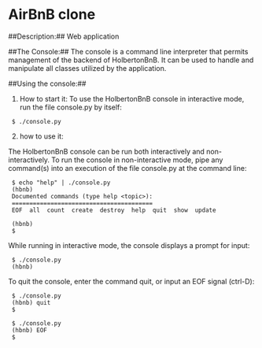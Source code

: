 #	AirBnB clone

##Description:##
Web application

##The Console:##
The console is a command line interpreter that permits management of the backend of HolbertonBnB. It can be used to handle and manipulate all classes utilized by the application.

##Using the console:##
1. How to start it:
To use the HolbertonBnB console in interactive mode, run the file console.py by itself:

```
 $ ./console.py 
```
2. how to use it:

The HolbertonBnB console can be run both interactively and non-interactively. To run the console in non-interactive mode, pipe any command(s) into an execution of the file console.py at the command line:

```
 $ echo "help" | ./console.py 
 (hbnb)
 Documented commands (type help <topic>):
 ========================================
 EOF  all  count  create  destroy  help  quit  show  update

 (hbnb) 
 $ 
```
While running in interactive mode, the console displays a prompt for input:

``` 
 $ ./console.py
 (hbnb) 
```
To quit the console, enter the command quit, or input an EOF signal (ctrl-D):

``` 
 $ ./console.py
 (hbnb) quit
 $
```

``` 
 $ ./console.py
 (hbnb) EOF
 $
```
